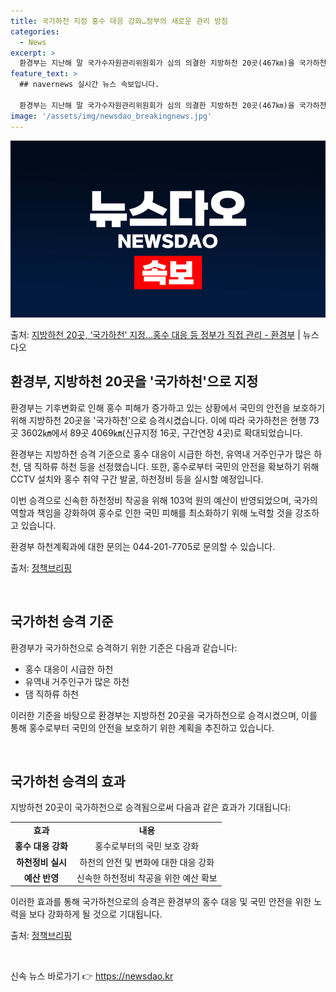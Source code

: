 ```yaml
---
title: 국가하천 지정 홍수 대응 강화…정부의 새로운 관리 방침
categories:
  - News
excerpt: >
  환경부는 지난해 말 국가수자원관리위원회가 심의 의결한 지방하천 20곳(467㎞)을 국가하천으로 오는 8일 승…
feature_text: >
  ## navernews 실시간 뉴스 속보입니다.

  환경부는 지난해 말 국가수자원관리위원회가 심의 의결한 지방하천 20곳(467㎞)을 국가하천으로 오는 8일 승…
image: '/assets/img/newsdao_breakingnews.jpg'
---
```


![뉴스다오 속보](/assets/img/newsdao_breakingnews.jpg)

<p>출처: <a href="https://newsdao.kr/3125" rel="dofollow">지방하천 20곳, ‘국가하천’ 지정…홍수 대응 등 정부가 직접 관리 - 환경부</a> | 뉴스다오</p>

<h2 data-ke-size="size26">환경부, 지방하천 20곳을 '국가하천'으로 지정</h2>

환경부는 기후변화로 인해 홍수 피해가 증가하고 있는 상황에서 국민의 안전을 보호하기 위해 지방하천 20곳을 '국가하천'으로 승격시켰습니다. 이에 따라 국가하천은 현행 73곳 3602㎞에서 89곳 4069㎞(신규지정 16곳, 구간연장 4곳)로 확대되었습니다. 

환경부는 지방하천 승격 기준으로 홍수 대응이 시급한 하천, 유역내 거주인구가 많은 하천, 댐 직하류 하천 등을 선정했습니다. 또한, 홍수로부터 국민의 안전을 확보하기 위해 CCTV 설치와 홍수 취약 구간 발굴, 하천정비 등을 실시할 예정입니다.

이번 승격으로 신속한 하천정비 착공을 위해 103억 원의 예산이 반영되었으며, 국가의 역할과 책임을 강화하여 홍수로 인한 국민 피해를 최소화하기 위해 노력할 것을 강조하고 있습니다.

환경부 하천계획과에 대한 문의는 044-201-7705로 문의할 수 있습니다.

출처: <a href="https://newsdao.kr/3125">정책브리핑</a>

<p data-ke-size="size16">&nbsp;</p>

<h2 data-ke-size="size26">국가하천 승격 기준</h2>
환경부가 국가하천으로 승격하기 위한 기준은 다음과 같습니다: 

<ul>
  <li>홍수 대응이 시급한 하천</li>
  <li>유역내 거주인구가 많은 하천</li>
  <li>댐 직하류 하천</li>
</ul>

이러한 기준을 바탕으로 환경부는 지방하천 20곳을 국가하천으로 승격시켰으며, 이를 통해 홍수로부터 국민의 안전을 보호하기 위한 계획을 추진하고 있습니다.

<p data-ke-size="size16">&nbsp;</p>

<h2 data-ke-size="size26">국가하천 승격의 효과</h2>
지방하천 20곳이 국가하천으로 승격됨으로써 다음과 같은 효과가 기대됩니다:

<table>
  <tr>
    <td style="text-align: center; height: 17px;"><b>효과</b></td>
    <td style="text-align: center; height: 17px;"><b>내용</b></td>
  </tr>
  <tr>
    <td style="text-align: center; height: 17px;"><b>홍수 대응 강화</b></td>
    <td style="text-align: center; height: 17px;">홍수로부터의 국민 보호 강화</td>
  </tr>
  <tr>
    <td style="text-align: center; height: 17px;"><b>하천정비 실시</b></td>
    <td style="text-align: center; height: 17px;">하천의 안전 및 변화에 대한 대응 강화</td>
  </tr>
  <tr>
    <td style="text-align: center; height: 17px;"><b>예산 반영</b></td>
    <td style="text-align: center; height: 17px;">신속한 하천정비 착공을 위한 예산 확보</td>
  </tr>
</table>

이러한 효과를 통해 국가하천으로의 승격은 환경부의 홍수 대응 및 국민 안전을 위한 노력을 보다 강화하게 될 것으로 기대됩니다.

출처: <a href="https://newsdao.kr/3125">정책브리핑</a>

<p data-ke-size="size16">&nbsp;</p> 

신속 뉴스 바로가기 👉 <a href="https://newsdao.kr" rel="dofollow">https://newsdao.kr</a>



